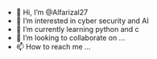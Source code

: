 - 👋 Hi, I’m @Alfarizal27
- 👀 I’m interested in cyber security and AI
- 🌱 I’m currently learning python and c
- 💞️ I’m looking to collaborate on ...
- 📫 How to reach me ...

<!---
Alfarizal27/Alfarizal27 is a ✨ special ✨ repository because its `README.md` (this file) appears on your GitHub profile.
You can click the Preview link to take a look at your changes.
--->
